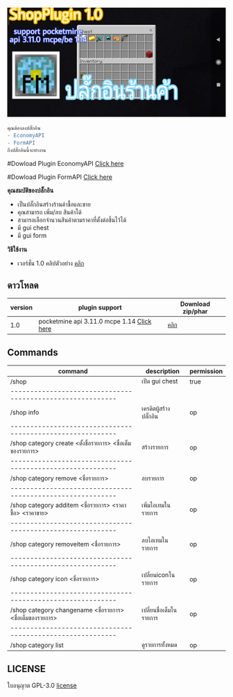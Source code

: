 ![icon](images/1.0/PicsArt_02-18-03.08.04.jpg)


```diff
คุณต้องลงปลั๊กอิน
- EconomyAPI
- FormAPI
ถึงปลั๊กอินนี้จะทำงาน
```

#Dowload Plugin EconomyAPI [Click here](https://poggit.pmmp.io/p/economyapi)

#Dowload Plugin FormAPI [Click here](https://poggit.pmmp.io/p/FormAPI)


**คุณสมบัติของปลั๊กอิน**<br>
- เป็นปลั๊กอินสร้างร้านค้าชื้อและขาย
- คุณสามารถ เพิ่ม/ลบ สินค้าได้
- สามารถเลือกจำนวนสินค้าตามราคาที่ตั้งต่อชิ้นไว้ได้
- มี gui chest
- มี gui form


**วิธีใช้งาน**<br>
- เวอร์ชั่น 1.0 คลิปตัวอย่าง [คลิก](https://youtu.be/Rd7uGpD1tIU)


## ดาวโหลด
| version  | plugin support                        | Download  zip/phar                                                 |
| ---- | ------------------------------------ | ---------------------------------------------------------- |
| 1.0  | pocketmine api 3.11.0 mcpe 1.14 [Click here](https://github.com/pmmp/PocketMine-MP) | [คลิก](https://github.com/HmmHmmmm/ShopPlugin/releases/1.0) |



## Commands
| command  | description                        | permission                                                 |
| ---- | ------------------------------------ | ---------------------------------------------------------- |
| /shop  | เปิด gui chest | true |
---------------------------------------------------------- |
| /shop info  | เครดิตผู้สร้างปลั๊กอิน | op |
---------------------------------------------------------- |
| /shop category create <ตั้งชื่อรายการ> <ชื่อเต็มของรายการ> <item-id> <item-damage>  | สร้างรายการ | op |
---------------------------------------------------------- |
| /shop category remove <ชื่อรายการ>  | ลบรายการ | op |
---------------------------------------------------------- |
| /shop category additem <ชื่อรายการ> <ราคาชื้อ> <ราคาขาย> <item-id> <item-damage>  | เพิ่มไอเทมในรายการ | op |
---------------------------------------------------------- |
| /shop category removeitem <ชื่อรายการ> <item-id> <item-damage>  | ลบไอเทมในรายการ | op |
---------------------------------------------------------- |
| /shop category icon <ชื่อรายการ> <item-id> <item-damage>  | เปลี่ยนiconในรายการ | op |
---------------------------------------------------------- |
| /shop category changename <ชื่อรายการ> <ชื่อเต็มของรายการ>  | เปลี่ยนชื่อเต็มในรายการ | op |
---------------------------------------------------------- |
| /shop category list  | ดูรายการทั้งหมด | op |


## LICENSE
ใบอนุญาต GPL-3.0 [license](https://github.com/HmmHmmmm/ShopPlugin/blob/master/LICENSE)